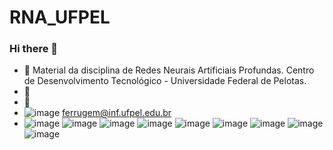 # RNA_UFPEL
### Hi there 👋

- 🔭 Material da disciplina de Redes Neurais Artificiais Profundas. Centro de Desenvolvimento Tecnológico -  Universidade Federal de Pelotas.
- 👯 
- 💬 
- ![image](https://user-images.githubusercontent.com/32166571/160506599-650c25a6-e131-4de2-91a6-351a5dcb4ba1.png)
ferrugem@inf.ufpel.edu.br
- ![image](https://user-images.githubusercontent.com/32166571/160506921-1feeb8d3-f87b-4c48-8843-c0562989b893.png) ![image](https://user-images.githubusercontent.com/32166571/160507831-94b42750-51bd-4247-a7ec-f3be7296a619.png) ![image](https://user-images.githubusercontent.com/32166571/160508068-a035f31e-7a47-4b26-91eb-9e1aafaf596d.png) ![image](https://user-images.githubusercontent.com/32166571/160508203-4342170f-4ef1-4ea3-931f-ea57d4dc48f1.png) ![image](https://user-images.githubusercontent.com/32166571/160508231-f7155b38-bc4c-4f70-8332-5d4dadee0209.png) ![image](https://user-images.githubusercontent.com/32166571/160508263-e4cfaef1-7265-4037-9533-686c2e05216f.png) ![image](https://user-images.githubusercontent.com/32166571/160508296-cbf393ef-a91f-40bb-a071-dcb6ec3686ba.png) ![image](https://user-images.githubusercontent.com/32166571/160508313-9c4546e7-be89-4ece-9b9a-44f3f265ff9d.png) ![image](https://user-images.githubusercontent.com/32166571/160508342-7db3748c-65df-436c-a4ae-fcf6ccfa6c8a.png)
